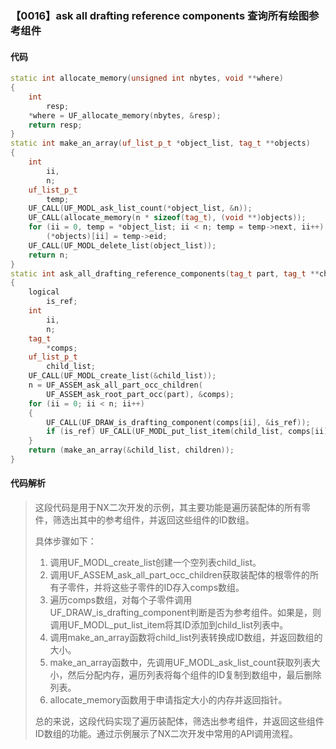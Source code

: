 ### 【0016】ask all drafting reference components 查询所有绘图参考组件

#### 代码

```cpp
static int allocate_memory(unsigned int nbytes, void **where)
{
    int
        resp;
    *where = UF_allocate_memory(nbytes, &resp);
    return resp;
}
static int make_an_array(uf_list_p_t *object_list, tag_t **objects)
{
    int
        ii,
        n;
    uf_list_p_t
        temp;
    UF_CALL(UF_MODL_ask_list_count(*object_list, &n));
    UF_CALL(allocate_memory(n * sizeof(tag_t), (void **)objects));
    for (ii = 0, temp = *object_list; ii < n; temp = temp->next, ii++)
        (*objects)[ii] = temp->eid;
    UF_CALL(UF_MODL_delete_list(object_list));
    return n;
}
static int ask_all_drafting_reference_components(tag_t part, tag_t **children)
{
    logical
        is_ref;
    int
        ii,
        n;
    tag_t
        *comps;
    uf_list_p_t
        child_list;
    UF_CALL(UF_MODL_create_list(&child_list));
    n = UF_ASSEM_ask_all_part_occ_children(
        UF_ASSEM_ask_root_part_occ(part), &comps);
    for (ii = 0; ii < n; ii++)
    {
        UF_CALL(UF_DRAW_is_drafting_component(comps[ii], &is_ref));
        if (is_ref) UF_CALL(UF_MODL_put_list_item(child_list, comps[ii]));
    }
    return (make_an_array(&child_list, children));
}

```

#### 代码解析

> 这段代码是用于NX二次开发的示例，其主要功能是遍历装配体的所有零件，筛选出其中的参考组件，并返回这些组件的ID数组。
>
> 具体步骤如下：
>
> 1. 调用UF_MODL_create_list创建一个空列表child_list。
> 2. 调用UF_ASSEM_ask_all_part_occ_children获取装配体的根零件的所有子零件，并将这些子零件的ID存入comps数组。
> 3. 遍历comps数组，对每个子零件调用UF_DRAW_is_drafting_component判断是否为参考组件。如果是，则调用UF_MODL_put_list_item将其ID添加到child_list列表中。
> 4. 调用make_an_array函数将child_list列表转换成ID数组，并返回数组的大小。
> 5. make_an_array函数中，先调用UF_MODL_ask_list_count获取列表大小，然后分配内存，遍历列表将每个组件的ID复制到数组中，最后删除列表。
> 6. allocate_memory函数用于申请指定大小的内存并返回指针。
>
> 总的来说，这段代码实现了遍历装配体，筛选出参考组件，并返回这些组件ID数组的功能。通过示例展示了NX二次开发中常用的API调用流程。
>
